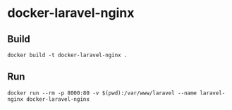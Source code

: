# docker-laravel-nginx

## Build

    docker build -t docker-laravel-nginx .

## Run

    docker run --rm -p 8000:80 -v $(pwd):/var/www/laravel --name laravel-nginx docker-laravel-nginx
